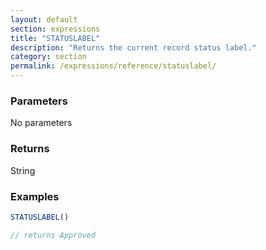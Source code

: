 ```yaml
---
layout: default
section: expressions
title: "STATUSLABEL"
description: "Returns the current record status label."
category: section
permalink: /expressions/reference/statuslabel/
---
```


### Parameters

No parameters

### Returns

String

### Examples

```js
STATUSLABEL()

// returns Approved
```